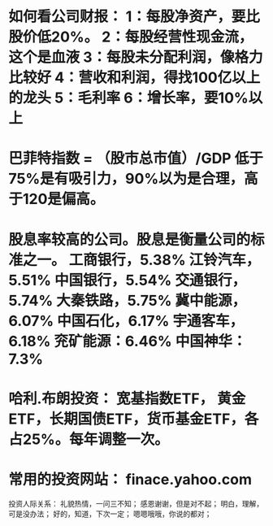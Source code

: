 如何看公司财报：
1：每股净资产，要比股价低20%。
2：每股经营性现金流，这个是血液
3：每股未分配利润，像格力比较好
4：营收和利润，得找100亿以上的龙头
5：毛利率
6：增长率，要10%以上
================================================
巴菲特指数 = （股市总市值）/GDP
低于75%是有吸引力，90%以为是合理，高于120是偏高。
=====================================================
股息率较高的公司。股息是衡量公司的标准之一。
工商银行，5.38%
江铃汽车，5.51%
中国银行，5.54%
交通银行，5.74%
大秦铁路，5.75%
冀中能源，6.07%
中国石化，6.17%
宇通客车，6.18%
兖矿能源：6.46%
中国神华：7.3%
========================================================================
哈利.布朗投资：
宽基指数ETF， 黄金ETF，长期国债ETF，货币基金ETF，各占25%。每年调整一次。
======================================================================
常用的投资网站：
finace.yahoo.com
============================================================================
投资人际关系：
礼貌热情，一问三不知；
感恩谢谢，但是对不起；
明白，理解，可是没办法；
好的，知道，下次一定；
嗯嗯哦哦，你说的都对；